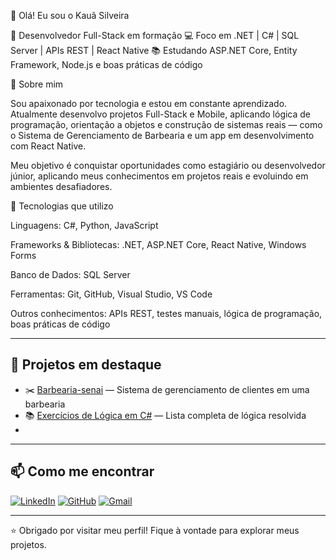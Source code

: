 👋 Olá! Eu sou o Kauã Silveira

🎯 Desenvolvedor Full-Stack em formação
💻 Foco em .NET | C# | SQL Server | APIs REST | React Native
📚 Estudando ASP.NET Core, Entity Framework, Node.js e boas práticas de código

🚀 Sobre mim

Sou apaixonado por tecnologia e estou em constante aprendizado.
Atualmente desenvolvo projetos Full-Stack e Mobile, aplicando lógica de programação, orientação a objetos e construção de sistemas reais — como o Sistema de Gerenciamento de Barbearia e um app em desenvolvimento com React Native.

Meu objetivo é conquistar oportunidades como estagiário ou desenvolvedor júnior, aplicando meus conhecimentos em projetos reais e evoluindo em ambientes desafiadores.

🧰 Tecnologias que utilizo

Linguagens: C#, Python, JavaScript

Frameworks & Bibliotecas: .NET, ASP.NET Core, React Native, Windows Forms

Banco de Dados: SQL Server

Ferramentas: Git, GitHub, Visual Studio, VS Code

Outros conhecimentos: APIs REST, testes manuais, lógica de programação, boas práticas de código

---

## 📌 Projetos em destaque

- ✂️ [Barbearia-senai](https://github.com/KauaSilveiraSanto/Barbearia-senai) — Sistema de gerenciamento de clientes em uma barbearia
- 📚 [Exercícios de Lógica em C#](https://github.com/KauaSilveiraSanto/Exerc-cios-de-L-gica-em-C-) — Lista completa de lógica resolvida 
- 
---

## 📫 Como me encontrar

[![LinkedIn](https://img.shields.io/badge/-LinkedIn-0e76a8?style=flat&logo=linkedin&logoColor=white)](https://www.linkedin.com/in/kauã-silveira-espirito-santo/)
[![GitHub](https://img.shields.io/badge/-GitHub-181717?style=flat&logo=github&logoColor=white)](https://github.com/KauaSilveiraSanto)
[![Gmail](https://img.shields.io/badge/-Gmail-D14836?style=flat&logo=gmail&logoColor=white)](mailto:kauannn0775@gmail.com)

---

⭐ Obrigado por visitar meu perfil! Fique à vontade para explorar meus projetos.
